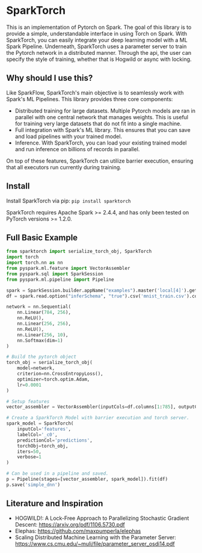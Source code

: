 # SparkTorch

This is an implementation of Pytorch on Spark. The goal of this library is to provide a simple, understandable interface 
in using Torch on Spark. With SparkTorch, you can easily integrate your deep learning model with a ML Spark Pipeline.
Underneath, SparkTorch uses a parameter server to train the Pytorch network in a distributed manner. Through the api,
the user can specify the style of training, whether that is Hogwild or async with locking.

## Why should I use this?

Like SparkFlow, SparkTorch's main objective is to seamlessly work with Spark's ML Pipelines. This library provides three 
core components:

* Distributed training for large datasets. Multiple Pytorch models are ran in parallel with one central network that 
manages weights. This is useful for training very large datasets that do not fit into a single machine.
* Full integration with Spark's ML library. This ensures that you can save and load pipelines with your trained model.
* Inference. With SparkTorch, you can load your existing trained model and run inference on billions of records 
in parallel. 

On top of these features, SparkTorch can utilize barrier execution, ensuring that all executors run currently during 
training. 

## Install

Install SparkTorch via pip: `pip install sparktorch`

SparkTorch requires Apache Spark >= 2.4.4, and has only been tested on PyTorch versions >= 1.2.0.

## Full Basic Example

```python
from sparktorch import serialize_torch_obj, SparkTorch
import torch
import torch.nn as nn
from pyspark.ml.feature import VectorAssembler
from pyspark.sql import SparkSession
from pyspark.ml.pipeline import Pipeline

spark = SparkSession.builder.appName("examples").master('local[4]').getOrCreate()
df = spark.read.option("inferSchema", "true").csv('mnist_train.csv').coalesce(4)

network = nn.Sequential(
    nn.Linear(784, 256),
    nn.ReLU(),
    nn.Linear(256, 256),
    nn.ReLU(),
    nn.Linear(256, 10),
    nn.Softmax(dim=1)
)

# Build the pytorch object
torch_obj = serialize_torch_obj(
    model=network,
    criterion=nn.CrossEntropyLoss(),
    optimizer=torch.optim.Adam,
    lr=0.0001
)

# Setup features
vector_assembler = VectorAssembler(inputCols=df.columns[1:785], outputCol='features')

# Create a SparkTorch Model with barrier execution and torch server.
spark_model = SparkTorch(
    inputCol='features',
    labelCol='_c0',
    predictionCol='predictions',
    torchObj=torch_obj,
    iters=50,
    verbose=1
)

# Can be used in a pipeline and saved.
p = Pipeline(stages=[vector_assembler, spark_model]).fit(df)
p.save('simple_dnn')
```


## Literature and Inspiration

* HOGWILD!: A Lock-Free Approach to Parallelizing Stochastic Gradient Descent: https://arxiv.org/pdf/1106.5730.pdf
* Elephas: https://github.com/maxpumperla/elephas
* Scaling Distributed Machine Learning with the Parameter Server: https://www.cs.cmu.edu/~muli/file/parameter_server_osdi14.pdf